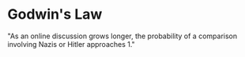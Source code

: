 # Godwin's Law

"As an online discussion grows longer, the probability of a comparison involving Nazis or Hitler approaches 1."